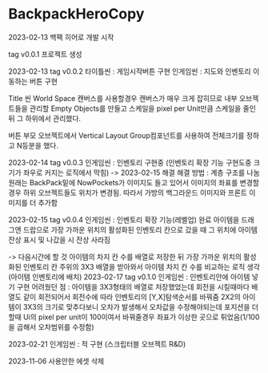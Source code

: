 # BackpackHeroCopy

2023-02-13
백팩 히어로 개발 시작

tag v0.0.1
프로젝트 생성

2023-02-13
tag v0.0.2
타이틀씬 : 게임시작버튼 구현
인게임씬 : 지도와 인벤토리 이동하는 버튼 구현

Title 씬
World Space 캔버스를 사용할경우 캔버스가 매우 크게 잡히므로 내부 오브젝트들을 관리할 Empty Objects를 만들고
스케일을 pixel per Unit만큼 스케일을 줄인 뒤 그 하위에서 관리했다.

버튼 부모 오브젝트에서 Vertical Layout Group컴포넌트를 사용하여 전체크기를 정하고 N등분을 했다.

2023-02-14
tag v0.0.3
인게임씬 : 인벤토리 구현중 (인벤토리 확장 기능 구현도중 크기가 좌우로 커지는 로직에서 막힘)
-> 2023-02-15 해결
해결 방법 : 계층 구조를 나눔 원래는 BackPack밑에 NowPockets가 이미지도 들고 있어서 이미지의 좌표를 변경할 경우 하위 오브젝트들도 위치가
변경됨. 따라서 가방의 백그라운드 이미지와 프론트 이미지를 더 추가함

2023-02-15
tag v0.0.4
인게임씬 : 인벤토리 확장 기능(레벨업) 완료 아이템을 드래그앤 드랍으로 가장 가까운 위치의 활성화된 인벤토리 칸으로 갔을 때 그 위치에
아이템 잔상 표시 및 나갔을 시 잔상 사라짐

-> 다음시간에 할 것 아이템의 차지 칸 수를 배열로 저장한 뒤 가장 가까운 위치의 활성화된 인벤토리 칸 주위의 3X3 배열을 받아와서
아이템 차지 칸 수를 비교하는 로직 생각 (아이템 인벤토리에 배치)
2023-02-17
tag v0.1.0
인게임씬 : 인벤토리안에 아이템 넣기 구현
어려웠던 점 :
아이템을 3X3형태의 배열로 저장했었는데 회전을 시킬때마다 배열도 같이 회전되어서 회전수에 따라 인벤토리의 [Y,X]탐색순서를 바꿔줌
2X2의 아이템이 3X3의 크기로 맞추다보니 오차가 발생해서 오차값을 수정해야되는데 포지션을 더할때 Ui의 pixel per unit이 100이여서
바꿔줄경우 좌표가 이상한 곳으로 튀었음(1/100을 곱해서 오차범위를 수정함)

2023-02-21
인게임씬 : 적 구현 (스크립터블 오브젝트 R&D)

2023-11-06
사용안한 에셋 삭제